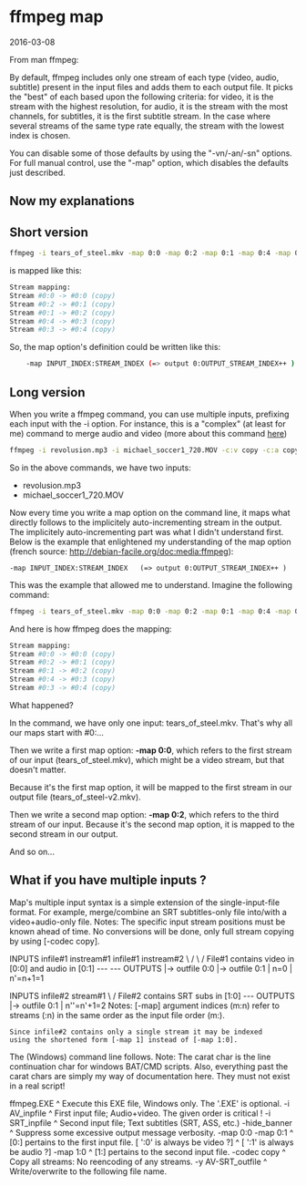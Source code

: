 ffmpeg map
===============
2016-03-08




From man ffmpeg:

By default, ffmpeg includes only one stream of each type (video, audio, subtitle) present in the input files and adds them to each output file.
It picks the "best" of each based upon the following criteria: for video, it is the stream with the highest resolution, for audio, it is
the stream with the most channels, for subtitles, it is the first subtitle stream. 
In the case where several streams of the same type rate equally, the stream with the lowest index is chosen.

You can disable some of those defaults by using the "-vn/-an/-sn" options.
For full manual control, use the "-map" option, which disables the defaults just described.





Now my explanations
-----------------------

Short version
-----------------

```bash
ffmpeg -i tears_of_steel.mkv -map 0:0 -map 0:2 -map 0:1 -map 0:4 -map 0:3 -c copy tears_of_steel-v2.mkv 
```

is mapped like this:

```bash
Stream mapping:
Stream #0:0 -> #0:0 (copy)
Stream #0:2 -> #0:1 (copy)
Stream #0:1 -> #0:2 (copy)
Stream #0:4 -> #0:3 (copy)
Stream #0:3 -> #0:4 (copy)
```


So, the map option's definition could be written like this:

```bash
	-map INPUT_INDEX:STREAM_INDEX (=> output 0:OUTPUT_STREAM_INDEX++ )
```



Long version
----------------

When you write a ffmpeg command, you can use multiple inputs, prefixing each input with the -i option.
For instance, this is a "complex" (at least for me) command to merge audio and video (more about this command [here](https://github.com/lingtalfi/ffmpeg-notes/blob/master/ffmpeg.md#merge-audio-and-video)) 

```bash
ffmpeg -i revolusion.mp3 -i michael_soccer1_720.MOV -c:v copy -c:a copy -shortest soccer_merged.mp4
```

So in the above commands, we have two inputs:

- revolusion.mp3
- michael_soccer1_720.MOV



Now every time you write a map option on the command line, it maps what directly follows to the implicitely auto-incrementing stream in the output.
The implicitely auto-incrementing part was what I didn't understand first.
Below is the example that enlightened my understanding of the map option (french source: http://debian-facile.org/doc:media:ffmpeg):


	-map INPUT_INDEX:STREAM_INDEX 	(=> output 0:OUTPUT_STREAM_INDEX++ )

This was the example that allowed me to understand.
Imagine the following command:

```bash
ffmpeg -i tears_of_steel.mkv -map 0:0 -map 0:2 -map 0:1 -map 0:4 -map 0:3 -c copy tears_of_steel-v2.mkv 
```

And here is how ffmpeg does the mapping:

```bash
Stream mapping:
Stream #0:0 -> #0:0 (copy)
Stream #0:2 -> #0:1 (copy)
Stream #0:1 -> #0:2 (copy)
Stream #0:4 -> #0:3 (copy)
Stream #0:3 -> #0:4 (copy)
```

What happened?

In the command, we have only one input: tears_of_steel.mkv.
That's why all our maps start with #0:...

Then we write a first map option: **-map 0:0**, which refers to the first stream of our input (tears_of_steel.mkv), which might be a video stream, but that doesn't matter.

Because it's the first map option, it will be mapped to the first stream in our output file (tears_of_steel-v2.mkv).

Then we write a second map option: **-map 0:2**, which refers to the third stream of our input. Because it's the second map option, it is mapped to the second stream in our output.

And so on...

What if you have multiple inputs ?
------------------------------------------------

Map's multiple input syntax is a simple extension of the single-input-file format.
For example, merge/combine an SRT subtitles-only file into/with a video+audio-only file.
Notes:
   The specific input stream positions must be known ahead of time.
   No conversions will be done, only full stream copying by using [-codec copy].

   INPUTS             infile#1 instream#1  infile#1   instream#2
                             \   /                 \   /
    File#1 contains video in [0:0]    and audio in [0:1]
                              ---                   ---
   OUTPUTS                     |-> outfile 0:0       |-> outfile 0:1
                                            | n=0                | n'=n+1=1

   INPUTS               infile#2     stream#1
                                \   /
    File#2 contains SRT subs in [1:0]
		                 ---
   OUTPUTS                        |-> outfile 0:1
                                                | n''=n'+1=2
Notes:
    [-map] argument indices (m:n) refer to streams (:n) in the same order
    as the input file order (m:).

    Since infile#2 contains only a single stream it may be indexed
    using the shortened form [-map 1] instead of [-map 1:0].

The (Windows) command line follows. Note: The carat char is the line continuation
char for windows BAT/CMD scripts. Also, everything past the carat chars are
simply my way of documentation here. They must not exist in a real script!

ffmpeg.EXE              ^   Execute this EXE file, Windows only. The '.EXE' is optional.
    -i AV_inpfile       ^   First input file; Audio+video. The given order is critical !
    -i SRT_inpfile      ^   Second input file; Text subtitles (SRT, ASS, etc.)
    -hide_banner        ^   Suppress some excessive output message verbosity.
    -map 0:0 -map 0:1   ^   [0:] pertains to the first input file.  [ ':0' is always be video ?]
                        ^                                      [ ':1' is always be audio ?]
    -map 1:0            ^   [1:] pertains to the second input file. 
    -codec copy         ^   Copy all streams: No reencoding of any streams.
    -y AV-SRT_outfile   ^   Write/overwrite to the following file name.
